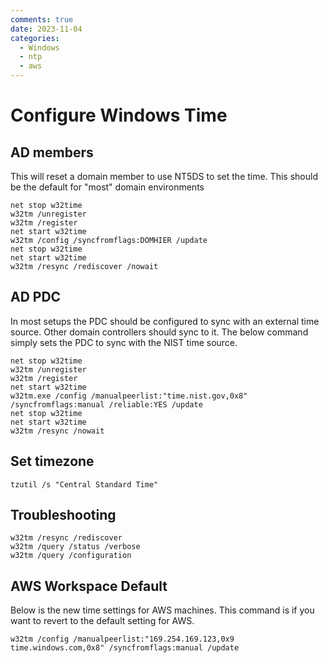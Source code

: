 ```yaml
---
comments: true
date: 2023-11-04
categories:
  - Windows
  - ntp
  - aws
---
```



# Configure Windows Time
## AD members
This will reset a domain member to use NT5DS to set the time. This should be the default for "most" domain environments
```
net stop w32time
w32tm /unregister
w32tm /register
net start w32time
w32tm /config /syncfromflags:DOMHIER /update
net stop w32time
net start w32time
w32tm /resync /rediscover /nowait
```

## AD PDC
In most setups the PDC should be configured to sync with an external time source. Other domain controllers should sync to it. The below command simply sets the PDC to sync with the NIST time source.
```
net stop w32time
w32tm /unregister
w32tm /register
net start w32time
w32tm.exe /config /manualpeerlist:"time.nist.gov,0x8" /syncfromflags:manual /reliable:YES /update
net stop w32time
net start w32time
w32tm /resync /nowait
```

## Set timezone
```
tzutil /s "Central Standard Time"
```

## Troubleshooting
```
w32tm /resync /rediscover
w32tm /query /status /verbose
w32tm /query /configuration
```

## AWS Workspace Default
Below is the new time settings for AWS machines. This command is if you want to revert to the default setting for AWS.
```
w32tm /config /manualpeerlist:"169.254.169.123,0x9 time.windows.com,0x8" /syncfromflags:manual /update
```